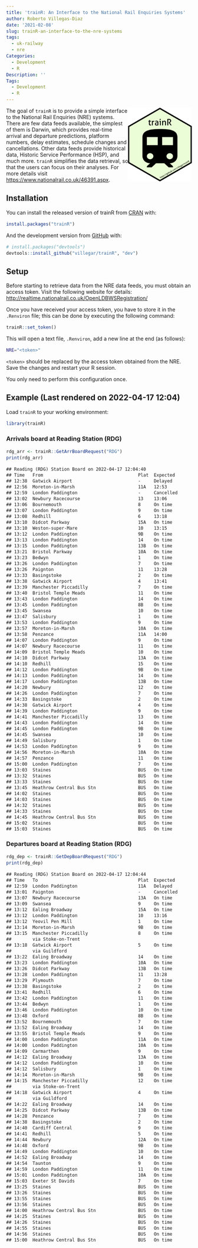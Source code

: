 ```yaml
---
title: 'trainR: An Interface to the National Rail Enquiries Systems'
author: Roberto Villegas-Diaz
date: '2021-02-08'
slug: trainR-an-interface-to-the-nre-systems
tags:
  - uk-railway
  - nre
Categories:
  - Development
  - R
Description: ''
Tags:
  - Development
  - R
---
```


<img src="https://raw.githubusercontent.com/villegar/trainR/main/inst/images/logo.png" alt="logo" align="right" height=200px/>

The goal of `trainR` is to provide a simple interface to the 
National Rail Enquiries (NRE) systems. There are few data feeds 
available, the simplest of them is Darwin, which provides real-time 
arrival and departure predictions, platform numbers, delay estimates, 
schedule changes and cancellations. Other data feeds provide historical 
data, Historic Service Performance (HSP), and much more. `trainR` 
simplifies the data retrieval, so that the users can focus on their 
analyses. For more details visit 
https://www.nationalrail.co.uk/46391.aspx.

## Installation

You can install the released version of trainR from [CRAN](https://CRAN.R-project.org) with:

``` r
install.packages("trainR")
```

And the development version from [GitHub](https://github.com/) with:

``` r
# install.packages("devtools")
devtools::install_github("villegar/trainR", "dev")
```

## Setup
Before starting to retrieve data from the NRE data feeds, you must obtain an access token. 
Visit the following website for details: http://realtime.nationalrail.co.uk/OpenLDBWSRegistration/

Once you have received your access token, you have to store it in the `.Renviron` file; this can be 
done by executing the following command:


```r
trainR::set_token()
```

This will open a text file, `.Renviron`, add a new line at the end (as follows):

```bash
NRE="<token>"
```

`<token>` should be replaced by the access token obtained from the NRE. Save the changes and restart 
your R session.

You only need to perform this configuration once.

## Example (Last rendered on 2022-04-17 12:04)

Load `trainR` to your working environment:

```r
library(trainR)
```

### Arrivals board at Reading Station (RDG)


```r
rdg_arr <- trainR::GetArrBoardRequest("RDG")
print(rdg_arr)
```

```
## Reading (RDG) Station Board on 2022-04-17 12:04:40
## Time   From                                    Plat  Expected
## 12:38  Gatwick Airport                         -     Delayed
## 12:56  Moreton-in-Marsh                        11A   12:53
## 12:59  London Paddington                       -     Cancelled
## 13:02  Newbury Racecourse                      13    13:06
## 13:06  Bournemouth                             8     On time
## 13:07  London Paddington                       9     On time
## 13:08  Redhill                                 6     13:18
## 13:10  Didcot Parkway                          15A   On time
## 13:10  Weston-super-Mare                       10    13:15
## 13:12  London Paddington                       9B    On time
## 13:13  London Paddington                       14    On time
## 13:15  London Paddington                       13B   On time
## 13:21  Bristol Parkway                         10A   On time
## 13:23  Bedwyn                                  1     On time
## 13:26  London Paddington                       7     On time
## 13:26  Paignton                                11    13:28
## 13:33  Basingstoke                             2     On time
## 13:38  Gatwick Airport                         4     13:41
## 13:39  Manchester Piccadilly                   7     On time
## 13:40  Bristol Temple Meads                    11    On time
## 13:43  London Paddington                       14    On time
## 13:45  London Paddington                       8B    On time
## 13:45  Swansea                                 10    On time
## 13:47  Salisbury                               1     On time
## 13:53  London Paddington                       9     On time
## 13:57  Moreton-in-Marsh                        10A   On time
## 13:58  Penzance                                11A   14:00
## 14:07  London Paddington                       9     On time
## 14:07  Newbury Racecourse                      11    On time
## 14:09  Bristol Temple Meads                    10    On time
## 14:10  Didcot Parkway                          13A   On time
## 14:10  Redhill                                 15    On time
## 14:12  London Paddington                       9B    On time
## 14:13  London Paddington                       14    On time
## 14:17  London Paddington                       13B   On time
## 14:20  Newbury                                 12    On time
## 14:26  London Paddington                       7     On time
## 14:33  Basingstoke                             2     On time
## 14:38  Gatwick Airport                         4     On time
## 14:39  London Paddington                       9     On time
## 14:41  Manchester Piccadilly                   13    On time
## 14:43  London Paddington                       14    On time
## 14:45  London Paddington                       9B    On time
## 14:45  Swansea                                 10    On time
## 14:49  Salisbury                               1     On time
## 14:53  London Paddington                       9     On time
## 14:56  Moreton-in-Marsh                        10A   On time
## 14:57  Penzance                                11    On time
## 15:00  London Paddington                       7     On time
## 13:03  Staines                                 BUS   On time
## 13:32  Staines                                 BUS   On time
## 13:33  Staines                                 BUS   On time
## 13:45  Heathrow Central Bus Stn                BUS   On time
## 14:02  Staines                                 BUS   On time
## 14:03  Staines                                 BUS   On time
## 14:32  Staines                                 BUS   On time
## 14:33  Staines                                 BUS   On time
## 14:45  Heathrow Central Bus Stn                BUS   On time
## 15:02  Staines                                 BUS   On time
## 15:03  Staines                                 BUS   On time
```

### Departures board at Reading Station (RDG)


```r
rdg_dep <- trainR::GetDepBoardRequest("RDG")
print(rdg_dep)
```

```
## Reading (RDG) Station Board on 2022-04-17 12:04:44
## Time   To                                      Plat  Expected
## 12:59  London Paddington                       11A   Delayed
## 13:01  Paignton                                -     Cancelled
## 13:07  Newbury Racecourse                      13A   On time
## 13:09  Swansea                                 9     On time
## 13:12  Ealing Broadway                         15A   On time
## 13:12  London Paddington                       10    13:16
## 13:12  Yeovil Pen Mill                         1     On time
## 13:14  Moreton-in-Marsh                        9B    On time
## 13:15  Manchester Piccadilly                   8     On time
##        via Stoke-on-Trent                      
## 13:18  Gatwick Airport                         5     On time
##        via Guildford                           
## 13:22  Ealing Broadway                         14    On time
## 13:23  London Paddington                       10A   On time
## 13:26  Didcot Parkway                          13B   On time
## 13:28  London Paddington                       11    13:28
## 13:29  Plymouth                                7     On time
## 13:38  Basingstoke                             2     On time
## 13:41  Redhill                                 6     On time
## 13:42  London Paddington                       11    On time
## 13:44  Bedwyn                                  1     On time
## 13:46  London Paddington                       10    On time
## 13:48  Oxford                                  8B    On time
## 13:52  Bournemouth                             7     On time
## 13:52  Ealing Broadway                         14    On time
## 13:55  Bristol Temple Meads                    9     On time
## 14:00  London Paddington                       11A   On time
## 14:00  London Paddington                       10A   On time
## 14:09  Carmarthen                              9     On time
## 14:12  Ealing Broadway                         13A   On time
## 14:12  London Paddington                       10    On time
## 14:12  Salisbury                               1     On time
## 14:14  Moreton-in-Marsh                        9B    On time
## 14:15  Manchester Piccadilly                   12    On time
##        via Stoke-on-Trent                      
## 14:18  Gatwick Airport                         4     On time
##        via Guildford                           
## 14:22  Ealing Broadway                         14    On time
## 14:25  Didcot Parkway                          13B   On time
## 14:28  Penzance                                7     On time
## 14:38  Basingstoke                             2     On time
## 14:40  Cardiff Central                         9     On time
## 14:41  Redhill                                 5     On time
## 14:44  Newbury                                 12A   On time
## 14:48  Oxford                                  9B    On time
## 14:49  London Paddington                       10    On time
## 14:52  Ealing Broadway                         14    On time
## 14:54  Taunton                                 9     On time
## 14:59  London Paddington                       11    On time
## 15:01  London Paddington                       10A   On time
## 15:03  Exeter St Davids                        7     On time
## 13:25  Staines                                 BUS   On time
## 13:26  Staines                                 BUS   On time
## 13:55  Staines                                 BUS   On time
## 13:56  Staines                                 BUS   On time
## 14:00  Heathrow Central Bus Stn                BUS   On time
## 14:25  Staines                                 BUS   On time
## 14:26  Staines                                 BUS   On time
## 14:55  Staines                                 BUS   On time
## 14:56  Staines                                 BUS   On time
## 15:00  Heathrow Central Bus Stn                BUS   On time
```
